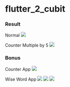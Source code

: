# flutter_2_cubit

### Result 

Normal
![](/img/1.png)

Counter Multiple by 5 
![](/img/2.png)

### Bonus

Counter App
![](/img/3.png)

Wise Word App
![](/img/4.png)
![](/img/5.png)
![](/img/6.png)